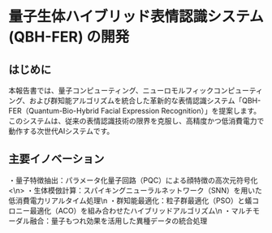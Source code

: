 # 量子生体ハイブリッド表情認識システム (QBH-FER) の開発
## はじめに
本報告書では、量子コンピューティング、ニューロモルフィックコンピューティング、および群知能アルゴリズムを統合した革新的な表情認識システム「QBH-FER（Quantum-Bio-Hybrid Facial Expression Recognition）」を提案します。このシステムは、従来の表情認識技術の限界を克服し、高精度かつ低消費電力で動作する次世代AIシステムです。

## 主要イノベーション
・量子特徴抽出：パラメータ化量子回路（PQC）による顔特徴の高次元符号化<\n>
・生体模倣計算：スパイキングニューラルネットワーク（SNN）を用いた低消費電力リアルタイム処理\n
・群知能最適化：粒子群最適化（PSO）と蟻コロニー最適化（ACO）を組み合わせたハイブリッドアルゴリズム\n
・マルチモーダル融合：量子もつれ効果を活用した異種データの統合処理
